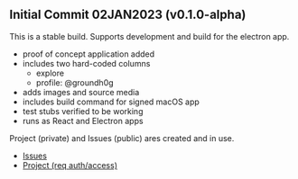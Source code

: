 ## Initial Commit 02JAN2023 (v0.1.0-alpha)

This is a stable build. Supports development and build for the electron app. 

* proof of concept application added
* includes two hard-coded columns
  * explore
  * profile: @groundh0g
* adds images and source media
* includes build command for signed macOS app
* test stubs verified to be working
* runs as React and Electron apps

Project (private) and Issues (public) ares created and in use.

* [Issues](https://github.com/groundh0g/StimDeck/issues)
* [Project (req auth/access)](https://github.com/users/groundh0g/projects/1)

